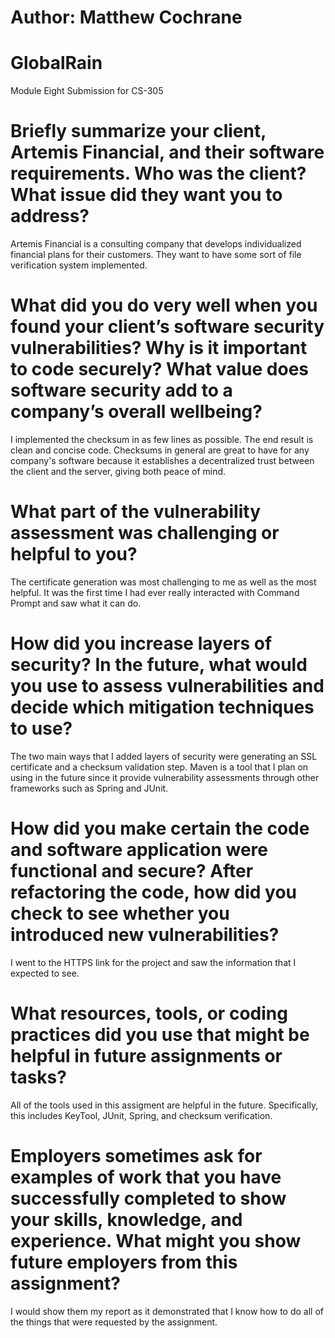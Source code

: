 # Author: Matthew Cochrane

# GlobalRain
Module Eight Submission for CS-305

# Briefly summarize your client, Artemis Financial, and their software requirements. Who was the client? What issue did they want you to address?
  Artemis Financial is a consulting company that develops individualized financial plans for their customers. They want to have some sort of file verification system implemented.

# What did you do very well when you found your client’s software security vulnerabilities? Why is it important to code securely? What value does software security add to a company’s overall wellbeing?
  I implemented the checksum in as few lines as possible. The end result is clean and concise code. Checksums in general are great to have for any company's software because it establishes a decentralized trust between the client and the server, giving both peace of mind.

# What part of the vulnerability assessment was challenging or helpful to you?
  The certificate generation was most challenging to me as well as the most helpful. It was the first time I had ever really interacted with Command Prompt and saw what it can do.

# How did you increase layers of security? In the future, what would you use to assess vulnerabilities and decide which mitigation techniques to use?
  The two main ways that I added layers of security were generating an SSL certificate and a checksum validation step. Maven is a tool that I plan on using in the future since it provide vulnerability assessments through other frameworks such as Spring and JUnit.

# How did you make certain the code and software application were functional and secure? After refactoring the code, how did you check to see whether you introduced new vulnerabilities?
  I went to the HTTPS link for the project and saw the information that I expected to see.

# What resources, tools, or coding practices did you use that might be helpful in future assignments or tasks?
  All of the tools used in this assigment are helpful in the future. Specifically, this includes KeyTool, JUnit, Spring, and checksum verification.

# Employers sometimes ask for examples of work that you have successfully completed to show your skills, knowledge, and experience. What might you show future employers from this assignment?
  I would show them my report as it demonstrated that I know how to do all of the things that were requested by the assignment.
